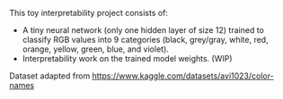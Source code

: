 
This toy interpretability project consists of:
- A tiny neural network (only one hidden layer of size 12) trained to classify RGB values into 9 categories (black, grey/gray, white, red, orange, yellow, green, blue, and violet).
- Interpretability work on the trained model weights. (WIP)


Dataset adapted from https://www.kaggle.com/datasets/avi1023/color-names